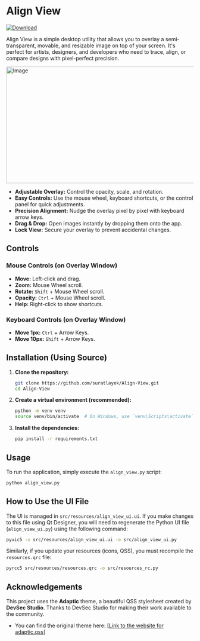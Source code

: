 # Align View

[![Download](https://img.shields.io/badge/Download_Installer-v1.0-brightgreen)](https://github.com/suratlayek/Align-View/releases/download/v1.0/AlignView-1.0-setup.exe)


Align View is a simple desktop utility that allows you to overlay a semi-transparent, movable, and resizable image on top of your screen. It's perfect for artists, designers, and developers who need to trace, align, or compare designs with pixel-perfect precision.

<img width="672" height="312" alt="Image" src="https://github.com/user-attachments/assets/2c259d1c-b159-4b47-8fef-565d378287fd" /> 

* **Adjustable Overlay:** Control the opacity, scale, and rotation.
* **Easy Controls:** Use the mouse wheel, keyboard shortcuts, or the control panel for quick adjustments.
* **Precision Alignment:** Nudge the overlay pixel by pixel with keyboard arrow keys.
* **Drag & Drop:** Open images instantly by dropping them onto the app.
* **Lock View:** Secure your overlay to prevent accidental changes.

## Controls

### Mouse Controls (on Overlay Window)

* **Move:** Left-click and drag.
* **Zoom:** Mouse Wheel scroll.
* **Rotate:** `Shift` + Mouse Wheel scroll.
* **Opacity:** `Ctrl` + Mouse Wheel scroll.
* **Help:** Right-click to show shortcuts.

### Keyboard Controls (on Overlay Window)

* **Move 1px:** `Ctrl` + Arrow Keys.
* **Move 10px:** `Shift` + Arrow Keys.

## Installation (Using Source)

1.  **Clone the repository:**
    ```bash
    git clone https://github.com/suratlayek/Align-View.git
    cd Align-View
    ```

2.  **Create a virtual environment (recommended):**
    ```bash
    python -m venv venv
    source venv/bin/activate  # On Windows, use `venv\Scripts\activate`
    ```

3.  **Install the dependencies:**
    ```bash
    pip install -r requirements.txt
    ```

## Usage

To run the application, simply execute the `align_view.py` script:

```bash
python align_view.py
```
## How to Use the UI File
The UI is managed in `src/resources/align_view_ui.ui`. If you make changes to this file using Qt Designer, you will need to regenerate the Python UI file (`align_view_ui.py`) using the following command:

```bash
pyuic5 -x src/resources/align_view_ui.ui -o src/align_view_ui.py
```
Similarly, if you update your resources (icons, QSS), you must recompile the `resources.qrc` file:
```bash
pyrcc5 src/resources/resources.qrc -o src/resources_rc.py
```
## Acknowledgements

This project uses the **Adaptic** theme, a beautiful QSS stylesheet created by **DevSec Studio**. Thanks to DevSec Studio for making their work available to the community.

* You can find the original theme here: [[Link to the website for adaptic.qss](https://qss-stock.devsecstudio.com/templates.php)]
